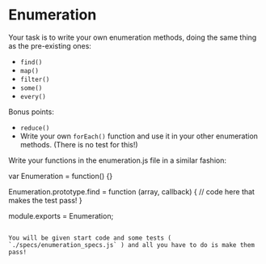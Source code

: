 # Enumeration

Your task is to write your own enumeration methods, doing the same thing as the pre-existing ones:

* `find()`
* `map()`
* `filter()`
* `some()`
* `every()`

Bonus points:

* `reduce()`
* Write your own `forEach()` function and use it in your other enumeration methods. (There is no test for this!)

Write your functions in the enumeration.js file in a similar fashion:

<!-- ``` -->
var Enumeration = function() {}

Enumeration.prototype.find = function (array, callback) {
  // code here that makes the test pass!
}

module.exports = Enumeration;
```

You will be given start code and some tests ( `./specs/enumeration_specs.js` ) and all you have to do is make them pass!
